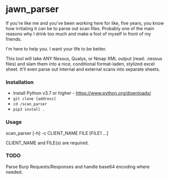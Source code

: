 # jawn_parser

If you're like me and you've been working here for like, five years, you know how irritating it can be to parse 
out scan files. Probably one of the main reasons why I drink too much and make a fool of myself in front of my friends.

I'm here to help you. I want your life to be better.

This tool will take ANY Nessus, Qualys, or Nmap XML output (read: .nessus files) and slam them into a nice, conditional
format-laden, stylized excel sheet. It'll even parse out internal and external scans into separate sheets.

### Installation
- Install Python v3.7 or higher - https://www.python.org/downloads/
- `git clone [address]`
- `cd /scan_parser`
- `pip3 install .`

### Usage
scan_parser [-h] -c CLIENT_NAME FILE [FILE1 ...]

CLIENT_NAME and FILE(s) are required.

### TODO

Parse Burp Requests/Responses and handle base64 encoding where needed.